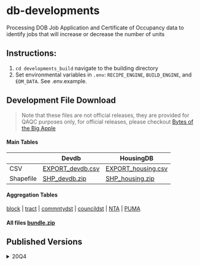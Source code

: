 # db-developments
Processing DOB Job Application and Certificate of Occupancy data to identify jobs that will increase or decrease the number of units

## Instructions:
1. `cd developments_build` navigate to the building directory
2. Set environmental variables in `.env`: `RECIPE_ENGINE`, `BUILD_ENGINE`, and `EDM_DATA`. See .env.example.

## Development File Download
> Note that these files are not official releases, they are provided for QAQC purposes only, for official releases, please checkout [Bytes of the Big Apple](https://www1.nyc.gov/site/planning/data-maps/open-data/dwn-housing-database.page#housingdevelopmentproject)

#### Main Tables
  | Devdb | HousingDB
-- | -- | --
CSV | [EXPORT_devdb.csv](https://edm-publishing.nyc3.digitaloceanspaces.com/db-developments/latest/output/EXPORT_devdb.csv) | [EXPORT_housing.csv](https://edm-publishing.nyc3.digitaloceanspaces.com/db-developments/latest/output/EXPORT_housing.csv)
Shapefile | [SHP_devdb.zip](https://edm-publishing.nyc3.digitaloceanspaces.com/db-developments/latest/output/SHP_devdb/SHP_devdb.zip) | [SHP_housing.zip](https://edm-publishing.nyc3.digitaloceanspaces.com/db-developments/latest/output/SHP_housing/SHP_housing.zip)

#### Aggregation Tables
[block](https://edm-publishing.nyc3.digitaloceanspaces.com/db-developments/latest/output/aggregate_block.csv) |
[tract](https://edm-publishing.nyc3.digitaloceanspaces.com/db-developments/latest/output/aggregate_tract.csv) |
[commntydst](https://edm-publishing.nyc3.digitaloceanspaces.com/db-developments/latest/output/aggregate_commntydst.csv) |
[councildst](https://edm-publishing.nyc3.digitaloceanspaces.com/db-developments/latest/output/aggregate_councildst.csv) |
[NTA](https://edm-publishing.nyc3.digitaloceanspaces.com/db-developments/latest/output/aggregate_nta.csv) |
[PUMA](https://edm-publishing.nyc3.digitaloceanspaces.com/db-developments/latest/output/aggregate_puma.csv)

#### All files [bundle.zip](https://edm-publishing.nyc3.digitaloceanspaces.com/db-developments/latest/output/output.zip)

## Published Versions
<details><summary>20Q4</summary>
  
    | HousingDB | Devdb
 -- | -- | --
CSV        | [dcp_housing.csv](https://nyc3.digitaloceanspaces.com/edm-recipes/datasets/dcp_housing/20Q4/dcp_housing.csv) | [dcp_developments.csv](https://nyc3.digitaloceanspaces.com/edm-recipes/datasets/dcp_developments/20Q4/dcp_developments.csv)
Zipped CSV | [dcp_housing.csv](https://nyc3.digitaloceanspaces.com/edm-recipes/datasets/dcp_housing/20Q4/dcp_housing.csv.zip)  |  [dcp_developments.csv.zip](https://nyc3.digitaloceanspaces.com/edm-recipes/datasets/dcp_developments/20Q4/dcp_developments.csv.zip)
Shapefile  |  [dcp_housing.shp.zip](https://nyc3.digitaloceanspaces.com/edm-recipes/datasets/dcp_housing/20Q4/dcp_housing.shp.zip) | [dcp_developments.shp.zip](https://nyc3.digitaloceanspaces.com/edm-recipes/datasets/dcp_developments/20Q4/dcp_developments.shp.zip)
  
</details>


